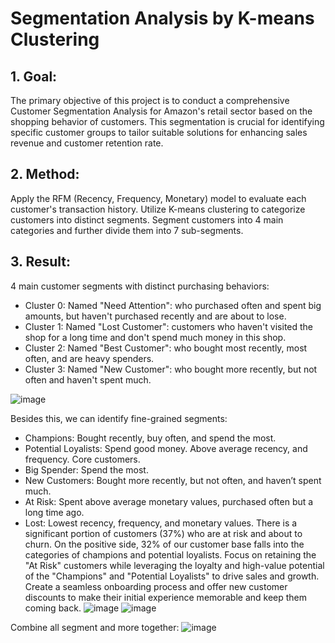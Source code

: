 # Segmentation Analysis by K-means Clustering
## 1. Goal:
The primary objective of this project is to conduct a comprehensive Customer Segmentation Analysis for Amazon's retail sector based on the shopping behavior of customers. This segmentation is crucial for identifying specific customer groups to tailor suitable solutions for enhancing sales revenue and customer retention rate.

## 2. Method:
Apply the RFM (Recency, Frequency, Monetary) model to evaluate each customer's transaction history.
Utilize K-means clustering to categorize customers into distinct segments.
Segment customers into 4 main categories and further divide them into 7 sub-segments.

## 3. Result:
4 main customer segments with distinct purchasing behaviors:
 - Cluster 0: Named "Need Attention": who purchased often and spent big amounts, but haven't purchased recently and are about to lose.
 - Cluster 1: Named "Lost Customer": customers who haven't visited the shop for a long time and don't spend much money in this shop.
 - Cluster 2: Named "Best Customer": who bought most recently, most often, and are heavy spenders.
 - Cluster 3: Named "New Customer": who bought more recently, but not often and haven't spent much.

![image](https://github.com/hynhuynh/Segmentation-Analysis-by-K-means-Clustering/assets/74954965/cef9dbae-2007-45b6-bfb8-5dd745c124ba)

Besides this, we can identify fine-grained segments:
 - Champions: Bought recently, buy often, and spend the most.
 - Potential Loyalists: Spend good money. Above average recency, and frequency. Core customers.
 - Big Spender: Spend the most.
 - New Customers: Bought more recently, but not often, and haven’t spent much.
 - At Risk: Spent above average monetary values, purchased often but a long time ago.
 - Lost: Lowest recency, frequency, and monetary values.
There is a significant portion of customers (37%) who are at risk and about to churn. On the positive side, 32% of our customer base falls into the categories of champions and potential loyalists.
Focus on retaining the "At Risk" customers while leveraging the loyalty and high-value potential of the "Champions" and "Potential Loyalists" to drive sales and growth.
Create a seamless onboarding process and offer new customer discounts to make their initial experience memorable and keep them coming back.
![image](https://github.com/hynhuynh/Segmentation-Analysis-by-K-means-Clustering/assets/74954965/ac6bf455-4a98-4d8e-8a69-af3289d0638c)
![image](https://github.com/hynhuynh/Segmentation-Analysis-by-K-means-Clustering/assets/74954965/385ddda6-c913-4073-b622-a7069ea0e8e1)

Combine all segment and more together:
![image](https://github.com/hynhuynh/Segmentation-Analysis-by-K-means-Clustering/assets/74954965/9980f303-efe5-401f-b29c-a766dc1f35f1)
